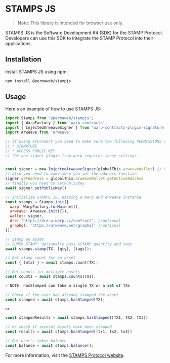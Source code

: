 # STAMPS JS

> Note: This library is intended for browser use only.

STAMPS JS is the Software Development Kit (SDK) for the STAMP Protocol. Developers can use this SDK to integrate the STAMP Protocol into their applications.

## Installation

Install STAMPS JS using npm:

```sh
npm install @permaweb/stampjs
```

## Usage

Here's an example of how to use STAMPS JS:

```js
import Stamps from '@permaweb/stampjs';
import { WarpFactory } from 'warp-contracts';
import { InjectedArweaveSigner } from 'warp-contracts-plugin-signature';
import Arweave from 'arweave';

// if using ArConnect you need to make sure the following PERMISSIONS are enabled
// * SIGNATURE
// * ACCESS_PUBLIC_KEY
// the new signer plugin from warp requires these settings


const signer = new InjectedArweaveSigner(globalThis.arweaveWallet) // Required if you are using Warp v1.4.11 or greater
// also you need to make sure you set the address function
signer.getAddress = globalThis.arweaveWallet.getActiveAddress
// finally you need to setPublicKey
await signer.setPublicKey()

// Initialize STAMPS JS, passing a Warp and Arweave instance
const stamps = Stamps.init({
  warp: WarpFactory.forMainnet(), 
  arweave: Arweave.init({}),
  wallet: signer,
  dre: 'https://dre-u.warp.cc/contract', //optional
  graphql: 'https://arweave.net/graphql' //optional
});

// Stamp an asset
// SUPER STAMP: Optionally pass $STAMP quantity and tags
await stamps.stamp(TX, [qty], [tags]);

// Get stamp count for an asset
const { total } = await stamps.count(TX);

// Get counts for multiple assets
const counts = await stamps.counts(TXs);

> NOTE: hasStamped can take a single TX or a set of TXs

// Check if the user has already stamped the asset
const stamped = await stamps.hasStamped(TX);

or

const stampedResults = await stamps.hasStamped([TX1, TX2, TX3])

// or check if several Assets have been stamped
const results = await stamps.hasStamped([tx1, tx2, tx3])

// Get user's token balance
const balance = await stamps.balance();
```

For more information, visit the [STAMPS Protocol website](https://stamps.g8way.io).
